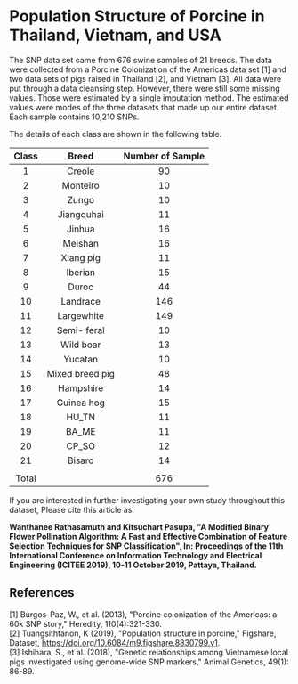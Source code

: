 # Population Structure of Porcine in Thailand, Vietnam, and USA

The SNP data set came from 676 swine samples of 21 breeds. The data were collected from a Porcine Colonization of the Americas data set [1] and two data sets of pigs raised in Thailand [2], and Vietnam [3]. All data were put through a data cleansing step. However, there were still some missing values. Those were estimated by a single imputation method. The estimated values were modes of the three datasets that made up our entire dataset. Each sample contains 10,210 SNPs.

The details of each class are shown in the following table.

| Class	| Breed	        | Number of Sample |
|:-----:|:-------------:|:-------:|
|1	    |Creole		      |90|
|2	    |Monteiro	      |10|
|3	    |Zungo		      |10|
|4	    |Jiangquhai	    |11|
|5	    |Jinhua		      |16|
|6	    |Meishan	      |16|
|7	    |Xiang pig	    |11|
|8	    |Iberian	      |15|
|9	    |Duroc		      |44|
|10	    |Landrace	      |146|
|11	    |Largewhite	    |149|
|12	    |Semi- feral	  |10|
|13	    |Wild boar	    |13|
|14	    |Yucatan	      |10|
|15	    |Mixed breed pig|48|
|16	    |Hampshire	    |14|
|17	    |Guinea hog	    |15|
|18	    |HU_TN		      |11|
|19	    |BA_ME		      |11|
|20	    |CP_SO		      |12|
|21	    |Bisaro		      |14|
| |
|Total	|         		|676|

If you are interested in further investigating your own study throughout this dataset, Please cite this article as:

**Wanthanee Rathasamuth and Kitsuchart Pasupa, "A Modified Binary Flower Pollination Algorithm: A Fast and Effective Combination of Feature Selection Techniques for SNP Classification", In: Proceedings of the 11th International Conference on Information Technology and Electrical Engineering (ICITEE 2019), 10-11 October 2019, Pattaya, Thailand.**

## References
[1] Burgos-Paz, W., et al. (2013), "Porcine colonization of the Americas: a 60k SNP story," Heredity, 110(4):321-330. <br>
[2] Tuangsithtanon, K (2019), "Population structure in porcine," Figshare, Dataset, https://doi.org/10.6084/m9.figshare.8830799.v1. <br>
[3] Ishihara, S., et al. (2018), "Genetic relationships among Vietnamese local pigs investigated using genome‐wide SNP markers," Animal Genetics, 49(1): 86-89. <br>
